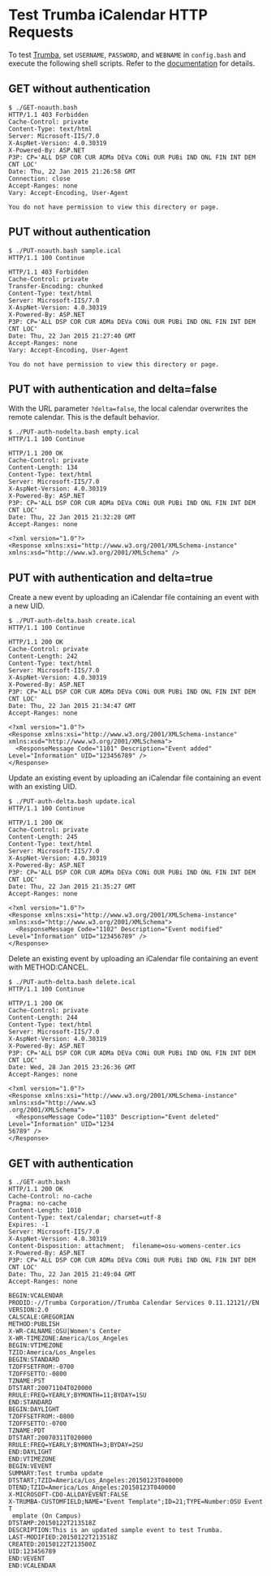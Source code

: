 # Test Trumba iCalendar HTTP Requests

To test [Trumba](http://www.trumba.com), set `USERNAME`, `PASSWORD`, and `WEBNAME` in `config.bash` and execute the following shell scripts. Refer to the [documentation](http://www.trumba.com/help/api/icsimport.aspx) for details.



## GET without authentication

    $ ./GET-noauth.bash 
    HTTP/1.1 403 Forbidden
    Cache-Control: private
    Content-Type: text/html
    Server: Microsoft-IIS/7.0
    X-AspNet-Version: 4.0.30319
    X-Powered-By: ASP.NET
    P3P: CP='ALL DSP COR CUR ADMa DEVa CONi OUR PUBi IND ONL FIN INT DEM CNT LOC'
    Date: Thu, 22 Jan 2015 21:26:58 GMT
    Connection: close
    Accept-Ranges: none
    Vary: Accept-Encoding, User-Agent
    
    You do not have permission to view this directory or page.



## PUT without authentication

    $ ./PUT-noauth.bash sample.ical 
    HTTP/1.1 100 Continue
    
    HTTP/1.1 403 Forbidden
    Cache-Control: private
    Transfer-Encoding: chunked
    Content-Type: text/html
    Server: Microsoft-IIS/7.0
    X-AspNet-Version: 4.0.30319
    X-Powered-By: ASP.NET
    P3P: CP='ALL DSP COR CUR ADMa DEVa CONi OUR PUBi IND ONL FIN INT DEM CNT LOC'
    Date: Thu, 22 Jan 2015 21:27:40 GMT
    Accept-Ranges: none
    Vary: Accept-Encoding, User-Agent
        
    You do not have permission to view this directory or page.



## PUT with authentication and delta=false

With the URL parameter `?delta=false`, the local calendar overwrites the remote calendar. This is the default behavior.

    $ ./PUT-auth-nodelta.bash empty.ical 
    HTTP/1.1 100 Continue
    
    HTTP/1.1 200 OK
    Cache-Control: private
    Content-Length: 134
    Content-Type: text/html
    Server: Microsoft-IIS/7.0
    X-AspNet-Version: 4.0.30319
    X-Powered-By: ASP.NET
    P3P: CP='ALL DSP COR CUR ADMa DEVa CONi OUR PUBi IND ONL FIN INT DEM CNT LOC'
    Date: Thu, 22 Jan 2015 21:32:28 GMT
    Accept-Ranges: none
    
    <?xml version="1.0"?>
    <Response xmlns:xsi="http://www.w3.org/2001/XMLSchema-instance" xmlns:xsd="http://www.w3.org/2001/XMLSchema" />



## PUT with authentication and delta=true

Create a new event by uploading an iCalendar file containing an event with a new UID.

    $ ./PUT-auth-delta.bash create.ical 
    HTTP/1.1 100 Continue
    
    HTTP/1.1 200 OK
    Cache-Control: private
    Content-Length: 242
    Content-Type: text/html
    Server: Microsoft-IIS/7.0
    X-AspNet-Version: 4.0.30319
    X-Powered-By: ASP.NET
    P3P: CP='ALL DSP COR CUR ADMa DEVa CONi OUR PUBi IND ONL FIN INT DEM CNT LOC'
    Date: Thu, 22 Jan 2015 21:34:47 GMT
    Accept-Ranges: none
    
    <?xml version="1.0"?>
    <Response xmlns:xsi="http://www.w3.org/2001/XMLSchema-instance" xmlns:xsd="http://www.w3.org/2001/XMLSchema">
      <ResponseMessage Code="1101" Description="Event added" Level="Information" UID="123456789" />
    </Response>


Update an existing event by uploading an iCalendar file containing an event with an existing UID.

    $ ./PUT-auth-delta.bash update.ical 
    HTTP/1.1 100 Continue
    
    HTTP/1.1 200 OK
    Cache-Control: private
    Content-Length: 245
    Content-Type: text/html
    Server: Microsoft-IIS/7.0
    X-AspNet-Version: 4.0.30319
    X-Powered-By: ASP.NET
    P3P: CP='ALL DSP COR CUR ADMa DEVa CONi OUR PUBi IND ONL FIN INT DEM CNT LOC'
    Date: Thu, 22 Jan 2015 21:35:27 GMT
    Accept-Ranges: none
    
    <?xml version="1.0"?>
    <Response xmlns:xsi="http://www.w3.org/2001/XMLSchema-instance" xmlns:xsd="http://www.w3.org/2001/XMLSchema">
      <ResponseMessage Code="1102" Description="Event modified" Level="Information" UID="123456789" />
    </Response>


Delete an existing event by uploading an iCalendar file containing an event with METHOD:CANCEL.

    $ ./PUT-auth-delta.bash delete.ical
    HTTP/1.1 100 Continue
    
    HTTP/1.1 200 OK
    Cache-Control: private
    Content-Length: 244
    Content-Type: text/html
    Server: Microsoft-IIS/7.0
    X-AspNet-Version: 4.0.30319
    X-Powered-By: ASP.NET
    P3P: CP='ALL DSP COR CUR ADMa DEVa CONi OUR PUBi IND ONL FIN INT DEM CNT LOC'
    Date: Wed, 28 Jan 2015 23:26:36 GMT
    Accept-Ranges: none
    
    <?xml version="1.0"?>
    <Response xmlns:xsi="http://www.w3.org/2001/XMLSchema-instance" xmlns:xsd="http://www.w3
    .org/2001/XMLSchema">                                                                  
      <ResponseMessage Code="1103" Description="Event deleted" Level="Information" UID="1234
    56789" />                                                                              
    </Response>


## GET with authentication

    $ ./GET-auth.bash 
    HTTP/1.1 200 OK
    Cache-Control: no-cache
    Pragma: no-cache
    Content-Length: 1010
    Content-Type: text/calendar; charset=utf-8
    Expires: -1
    Server: Microsoft-IIS/7.0
    X-AspNet-Version: 4.0.30319
    Content-Disposition: attachment;  filename=osu-womens-center.ics
    X-Powered-By: ASP.NET
    P3P: CP='ALL DSP COR CUR ADMa DEVa CONi OUR PUBi IND ONL FIN INT DEM CNT LOC'
    Date: Thu, 22 Jan 2015 21:49:04 GMT
    Accept-Ranges: none
    
    BEGIN:VCALENDAR
    PRODID:-//Trumba Corporation//Trumba Calendar Services 0.11.12121//EN
    VERSION:2.0
    CALSCALE:GREGORIAN
    METHOD:PUBLISH
    X-WR-CALNAME:OSU|Women's Center
    X-WR-TIMEZONE:America/Los_Angeles
    BEGIN:VTIMEZONE
    TZID:America/Los_Angeles
    BEGIN:STANDARD
    TZOFFSETFROM:-0700
    TZOFFSETTO:-0800
    TZNAME:PST
    DTSTART:20071104T020000
    RRULE:FREQ=YEARLY;BYMONTH=11;BYDAY=1SU
    END:STANDARD
    BEGIN:DAYLIGHT
    TZOFFSETFROM:-0800
    TZOFFSETTO:-0700
    TZNAME:PDT
    DTSTART:20070311T020000
    RRULE:FREQ=YEARLY;BYMONTH=3;BYDAY=2SU
    END:DAYLIGHT
    END:VTIMEZONE
    BEGIN:VEVENT
    SUMMARY:Test trumba update
    DTSTART;TZID=America/Los_Angeles:20150123T040000
    DTEND;TZID=America/Los_Angeles:20150123T040000
    X-MICROSOFT-CDO-ALLDAYEVENT:FALSE
    X-TRUMBA-CUSTOMFIELD;NAME="Event Template";ID=21;TYPE=Number:OSU Event T
     emplate (On Campus)
    DTSTAMP:20150122T213518Z
    DESCRIPTION:This is an updated sample event to test Trumba.
    LAST-MODIFIED:20150122T213518Z
    CREATED:20150122T213500Z
    UID:123456789
    END:VEVENT
    END:VCALENDAR
